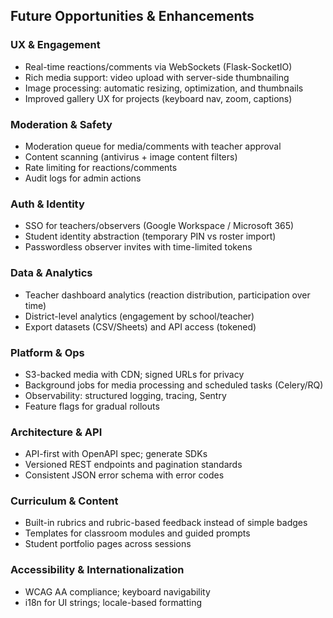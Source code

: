 ## Future Opportunities & Enhancements

### UX & Engagement
- Real-time reactions/comments via WebSockets (Flask-SocketIO)
- Rich media support: video upload with server-side thumbnailing
- Image processing: automatic resizing, optimization, and thumbnails
- Improved gallery UX for projects (keyboard nav, zoom, captions)

### Moderation & Safety
- Moderation queue for media/comments with teacher approval
- Content scanning (antivirus + image content filters)
- Rate limiting for reactions/comments
- Audit logs for admin actions

### Auth & Identity
- SSO for teachers/observers (Google Workspace / Microsoft 365)
- Student identity abstraction (temporary PIN vs roster import)
- Passwordless observer invites with time-limited tokens

### Data & Analytics
- Teacher dashboard analytics (reaction distribution, participation over time)
- District-level analytics (engagement by school/teacher)
- Export datasets (CSV/Sheets) and API access (tokened)

### Platform & Ops
- S3-backed media with CDN; signed URLs for privacy
- Background jobs for media processing and scheduled tasks (Celery/RQ)
- Observability: structured logging, tracing, Sentry
- Feature flags for gradual rollouts

### Architecture & API
- API-first with OpenAPI spec; generate SDKs
- Versioned REST endpoints and pagination standards
- Consistent JSON error schema with error codes

### Curriculum & Content
- Built-in rubrics and rubric-based feedback instead of simple badges
- Templates for classroom modules and guided prompts
- Student portfolio pages across sessions

### Accessibility & Internationalization
- WCAG AA compliance; keyboard navigability
- i18n for UI strings; locale-based formatting
